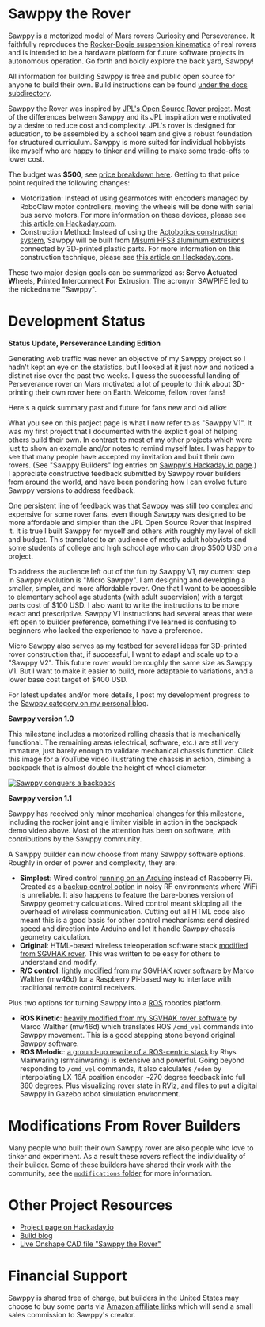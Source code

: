 # Sawppy the Rover

Sawppy is a motorized model of Mars rovers Curiosity and Perseverance. It faithfully reproduces
the [Rocker-Bogie suspension kinematics](https://en.wikipedia.org/wiki/Rocker-bogie) of real
rovers and is intended to be a hardware platform for future software projects in autonomous
operation. Go forth and boldly explore the back yard, Sawppy!

All information for building Sawppy is free and public open source for anyone to build their
own. Build instructions can be found
[under the docs subdirectory](docs/).

Sawppy the Rover was inspired by [JPL's Open Source Rover project](https://jplopensourcerover.com/). 
Most of the differences between Sawppy and its JPL inspiration were motivated by a desire to reduce cost
and complexity. JPL's rover is designed for education, to be assembled by a school team and give a robust
foundation for structured curriculum. Sawppy is more suited for individual hobbyists like myself who are
happy to tinker and willing to make some trade-offs to lower cost.

The budget was __$500__, see [price breakdown here](docs/Price%20breakdown.md).
Getting to that price point required the following changes:

* Motorization: Instead of using gearmotors with encoders managed by RoboClaw motor controllers,
moving the wheels will be done with serial bus servo motors. For more information on these devices,
please see [this article on Hackaday.com](https://hackaday.com/2018/07/05/wrangling-rc-servos-becoming-a-hassle-try-serial-bus-servos/).
* Construction Method: Instead of using the [Actobotics construction system](https://www.servocity.com/actobotics),
Sawppy will be built from [Misumi HFS3 aluminum extrusions](https://us.misumi-ec.com/vona2/detail/110300465870/)
connected by 3D-printed plastic parts. For more information on this construction technique, please
see [this article on Hackaday.com](https://hackaday.com/2018/05/08/how-to-build-anything-out-of-aluminum-extrusion-and-3d-printed-brackets/).

These two major design goals can be summarized as: **S**ervo **A**ctuated **W**heels,
**P**rinted **I**nterconnect **F**or **E**xtrusion. The acronym SAWPIFE led to the nickedname "Sawppy".

# Development Status

**Status Update, Perseverance Landing Edition**

Generating web traffic was never an objective of my Sawppy project so I hadn't kept an eye on the
statistics, but I looked at it just now and noticed a distinct rise over the past two weeks. I
guess the successful landing of Perseverance rover on Mars motivated a lot of people to think about
3D-printing their own rover here on Earth. Welcome, fellow rover fans!

Here's a quick summary past and future for fans new and old alike:

What you see on this project page is what I now refer to as "Sawppy V1". It was my first project
that I documented with the explicit goal of helping others build their own. In contrast to most
of my other projects which were just to show an example and/or notes to remind myself later. I was
happy to see that many people have accepted my invitation and built their own rovers.
(See "Sawppy Builders" log entries on [Sawppy's Hackaday.io page](https://hackaday.io/project/158208).)
I appreciate constructive feedback submitted by Sawppy rover builders from around the world,
and have been pondering how I can evolve future Sawppy versions to address feedback.

One persistent line of feedback was that Sawppy was still too complex and expensive for some rover
fans, even though Sawppy was designed to be more affordable and simpler than the JPL Open Source
Rover that inspired it. It is true I built Sawppy for myself and others with roughly my level of
skill and budget. This translated to an audience of mostly adult hobbyists and some students of
college and high school age who can drop $500 USD on a project.

To address the audience left out of the fun by Sawppy V1, my current step in Sawppy evolution is
"Micro Sawppy". I am designing and developing a smaller, simpler, and more affordable rover. One
that I want to be accessible to elementary school age students (with adult supervision) with a
target parts cost of $100 USD. I also want to write the instructions to be more exact and prescriptive.
Sawppy V1 instructions had several areas that were left open to builder preference, something I've
learned is confusing to beginners who lacked the experience to have a preference.

Micro Sawppy also serves as my testbed for several ideas for 3D-printed rover construction that,
if successful, I want to adapt and scale up to a "Sawppy V2". This future rover would be roughly
the same size as Sawppy V1. But I want to make it easier to build, more adaptable to variations,
and a lower base cost target of $400 USD.

For latest updates and/or more details, I post my development progress to the
[Sawppy category on my personal blog](https://newscrewdriver.com/category/projects/sawppy-the-rover/). 

**Sawppy version 1.0** 

This milestone includes a motorized rolling chassis that is mechanically functional.
The remaining areas (electrical, software, etc.) are still very immature, just barely enough
to validate mechanical chassis function. Click this image for a YouTube video illustrating
the chassis in action, climbing a backpack that is almost double the height of wheel diameter.

[![Sawppy conquers a backpack](https://img.youtube.com/vi/SEBBMDWgtC4/0.jpg)](https://www.youtube.com/watch?v=SEBBMDWgtC4)

**Sawppy version 1.1**

Sawppy has received only minor mechanical changes for this milestone, including the rocker joint
angle limiter visible in action in the backpack demo video above. Most of the attention has been
on software, with contributions by the Sawppy community.

A Sawppy builder can now choose from many Sawppy software options. Roughly in order of power and complexity, they are:

* **Simplest**: Wired control [running on an Arduino](https://github.com/Roger-random/Sawppy_Rover/tree/master/arduino_sawppy) instead of Raspberry Pi. Created as a [backup control option](https://newscrewdriver.com/2019/05/20/sawppy-roving-with-wired-handheld-controller/) in noisy RF environments where WiFi is unreliable. It also happens to feature the bare-bones version of Sawppy geometry calculations. Wired control meant skipping all the overhead of wireless communication. Cutting out all HTML code also meant this is a good basis for other control mechanisms: send desired speed and direction into Arduino and let it handle Sawppy chassis geometry calculation.
* **Original**: HTML-based wireless teleoperation software stack [modified from SGVHAK rover](/docs/SGVHAK%20Rover%20Software.md). This was written to be easy for others to understand and modify.
* **R/C control**: [lightly modified from my SGVHAK rover software](https://github.com/mw46d/SGVHAK_Rover) by Marco Walther (mw46d) for a Raspberry Pi-based way to interface with traditional remote control receivers.

Plus two options for turning Sawppy into a [ROS](http://ros.org) robotics platform.

* **ROS Kinetic**: [heavily modified from my SGVHAK rover software](https://github.com/mw46d/Sawppy_ROS) by Marco Walther (mw46d) which translates ROS `/cmd_vel` commands into Sawppy movement. This is a good stepping stone beyond original Sawppy software.
* **ROS Melodic**: [a ground-up rewrite of a ROS-centric stack](https://github.com/srmainwaring/curio) by Rhys Mainwaring (srmainwaring) is extensive and powerful. Going beyond responding to `/cmd_vel` commands, it also calculates `/odom` by interpolating LX-16A position encoder ~270 degree feedback into full 360 degrees. Plus visualizing rover state in RViz, and files to put a digital Sawppy in Gazebo robot simulation environment.

# Modifications From Rover Builders

Many people who built their own Sawppy rover are also people who love to tinker
and experiment. As a result these rovers reflect the individuality of their
builder. Some of these builders have shared their work with the community,
see the [`modifications` folder](/modifications) for more information.

# Other Project Resources

* [Project page on Hackaday.io](https://hackaday.io/project/158208-sawppy-the-rover)
* [Build blog](https://newscrewdriver.com/category/projects/sawppy-the-rover/)
* [Live Onshape CAD file "Sawppy the Rover"](https://cad.onshape.com/documents/43678ef564a43281c83e1aef/w/392bbf8745395bc24367a35c/e/9bd6bbb7aba50a97523d14f2)

# Financial Support

Sawppy is shared free of charge, but builders in the United States may choose to buy some parts via
[Amazon affiliate links](docs/AmazonAssociate.md)
which will send a small sales commission to Sawppy's creator.
